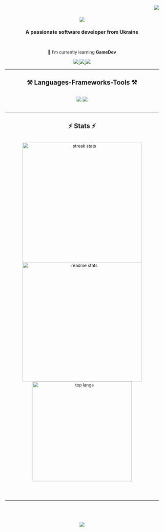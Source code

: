 <img align="right" src="https://visitor-badge.laobi.icu/badge?page_id=MrCodeLama.MrCodeLama" />

<h1 align="center">
    <img src="https://readme-typing-svg.herokuapp.com?font=Josefin+Sans&pause=1000&color=FF00A0&center=true&vCenter=true&random=false&width=435&lines=Hello)](https://git.io/typing-svg" />
</h1>

<h3 align="center">A passionate software developer from Ukraine</h3>

<br/>

<div align="center">
 
 🌱 I’m currently learning **GameDev**

 </div>
 
<div align="center"> 
  <a href="mailto:dem.volodymyrrr@gmail.com">
    <img src="https://img.shields.io/badge/Gmail-333333?style=for-the-badge&logo=gmail&logoColor=red" />
  </a>
  <a href="https://www.linkedin.com/in/volodymyr-demianchuk-199614252/" target="_blank">
    <img src="https://img.shields.io/badge/LinkedIn-0077B5?style=for-the-badge&logo=linkedin&logoColor=white" target="_blank" />
  </a>
  <a href="https://github.com/MrCodeLama" target="_blank">
     <img src="https://img.shields.io/badge/Portfolio-FF5722?style=for-the-badge&logo=todoist&logoColor=white" target="_blank" />
  </a>
</div>

 <hr/>
 
<h2 align="center">⚒️ Languages-Frameworks-Tools ⚒️</h2>
<br/>
<div align="center">
    <img src="https://skillicons.dev/icons?i=bootstrap,html,css,vscode,github,figma,git" />
    <img src="https://skillicons.dev/icons?i=blender,cs,cpp,unity" /><br>
</div>

<br/>
<hr/>

<h2 align="center">⚡ Stats ⚡</h2>
<br>
<div align=center>
  <img width=390 src="https://github-readme-streak-stats-salesp07.vercel.app/?user=MrCodeLama&count_private=true&theme=react&border_radius=10" alt="streak stats"/>
  <img width=390 src="https://github-readme-stats-salesp07.vercel.app/api?username=MrCodeLama&count_private=true&show_icons=true&theme=react&rank_icon=github&border_radius=10" alt="readme stats" />
  <br/>
  <img width=325 align="center" src="https://github-readme-stats-salesp07.vercel.app/api/top-langs/?username=MrCodeLama&hide=HTML&langs_count=8&layout=compact&theme=react&border_radius=10&size_weight=0.5&count_weight=0.5&exclude_repo=github-readme-stats" alt="top langs" />
</div>

<br/><br/>

<hr/>

<br/>
<h1 align="center">
    <img src="https://readme-typing-svg.herokuapp.com?font=Josefin+Sans&pause=1000&color=FF00A0&center=true&vCenter=true&random=false&width=435&lines=Thanks+for+visiting)](https://git.io/typing-svg" />
</h1>

<br/>
